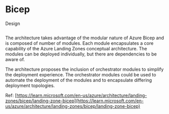 # Bicep

Design

<figure><img src="https://learn.microsoft.com/en-us/azure/architecture/landing-zones/bicep/images/bicep-architecture.png" alt=""><figcaption></figcaption></figure>

The architecture takes advantage of the modular nature of Azure Bicep and is composed of number of modules. Each module encapsulates a core capability of the Azure Landing Zones conceptual architecture. The modules can be deployed individually, but there are dependencies to be aware of.

The architecture proposes the inclusion of orchestrator modules to simplify the deployment experience. The orchestrator modules could be used to automate the deployment of the modules and to encapsulate differing deployment topologies.



Ref: [https://learn.microsoft.com/en-us/azure/architecture/landing-zones/bicep/landing-zone-bicep](https://learn.microsoft.com/en-us/azure/architecture/landing-zones/bicep/landing-zone-bicep)
